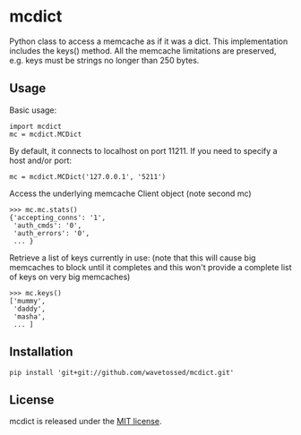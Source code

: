 # mcdict

Python class to access a memcache as if it was a dict. This implementation includes the keys() method.
All the memcache limitations are preserved, e.g. keys must be strings no longer than 250 bytes.

## Usage

Basic usage:

    import mcdict
    mc = mcdict.MCDict

By default, it connects to localhost on port 11211. If you need to specify a host and/or port:

    mc = mcdict.MCDict('127.0.0.1', '5211')

Access the underlying memcache Client object (note second mc)

    >>> mc.mc.stats()
    {'accepting_conns': '1',
     'auth_cmds': '0',
     'auth_errors': '0',
     ... }

Retrieve a list of keys currently in use:
(note that this will cause big memcaches to block until it completes and this won't provide a complete
list of keys on very big memcaches)

    >>> mc.keys()
    ['mummy',
     'daddy',
     'masha',
     ... ]

## Installation

    pip install 'git+git://github.com/wavetossed/mcdict.git'

## License

mcdict is released under the [MIT license](http://creativecommons.org/licenses/MIT/).
